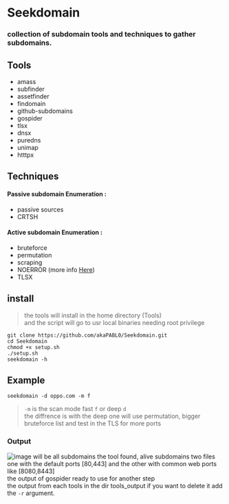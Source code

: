 # Seekdomain
### collection of subdomain tools and techniques to gather subdomains.


## Tools 
* amass                                                                                                                                         
* subfinder                                                                                                                              
* assetfinder                                                                                                                      
* findomain  
* github-subdomains 
* gospider 
* tlsx 
* dnsx 
* puredns 
* unimap   
* htttpx 

## Techniques 
#### Passive subdomain Enumeration :
* passive sources 
* CRTSH
#### Active subdomain Enumeration :  
* bruteforce 
* permutation 
* scraping 
* NOERROR  (more info [Here](https://www.securesystems.de/blog/enhancing-subdomain-enumeration-ents-and-noerror))
* TLSX 

## install
> the tools will install in the home directory (Tools) \
and the script will go to usr local binaries needing root privilege
```
git clone https://github.com/akaPABL0/Seekdomain.git
cd Seekdomain
chmod +x setup.sh
./setup.sh
seekdomain -h
```

## Example
```
seekdomain -d oppo.com -m f
```
> ```-m``` is the scan mode fast ```f``` or deep ```d``` \
the diffrence is with the deep one will use permutation, bigger bruteforce list and test in the TLS for more ports



### Output 
![image](https://user-images.githubusercontent.com/101532943/219975655-50944f29-de99-40bd-afee-704c448bcdea.png)
will be all subdomains the tool found, alive subdomains two files    \
one with the default ports [80,443] and the other with common web ports like [8080,8443]   \
the output of gospider ready to use for another step \
the output from each tools in the dir  tools_output if you want to delete it add the ```-r``` argument.

